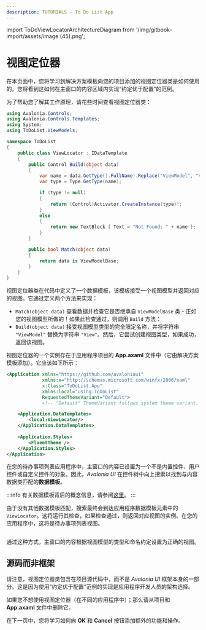 ```yaml
---
description: TUTORIALS - To Do List App
---
```


import ToDoViewLocatorArchitectureDiagram from '/img/gitbook-import/assets/image (45).png';

# 视图定位器

在本页面中，您将学习到解决方案模板向您的项目添加的视图定位器类是如何使用的。您将看到这如何在主窗口的内容区域内实现“约定优于配置”的范例。

为了帮助您了解其工作原理，请花些时间查看视图定位器类：

```csharp
using Avalonia.Controls;
using Avalonia.Controls.Templates;
using System;
using ToDoList.ViewModels;

namespace ToDoList
{
    public class ViewLocator : IDataTemplate
    {
        public Control Build(object data)
        {
            var name = data.GetType().FullName!.Replace("ViewModel", "View");
            var type = Type.GetType(name);

            if (type != null)
            {
                return (Control)Activator.CreateInstance(type)!;
            }
            else
            {
                return new TextBlock { Text = "Not Found: " + name };
            }
        }

        public bool Match(object data)
        {
            return data is ViewModelBase;
        }
    }
}
```

视图定位器类在代码中定义了一个数据模板，该模板接受一个视图模型并返回对应的视图。它通过定义两个方法来实现：

* `Match(object data)` 查看数据并检查它是否继承自 `ViewModelBase` 类 - 正如您的视图模型所做的！如果此检查通过，则调用 `Build` 方法：
* `Build(object data)` 接受视图模型类型的完全限定名称，并将字符串 `"ViewModel"` 替换为字符串 `"View"`。然后，它尝试创建视图类型，如果成功，返回该视图。

视图定位器的一个实例存在于应用程序项目的 **App.axaml** 文件中（它由解决方案模板添加）。它应该如下所示：

```xml
<Application xmlns="https://github.com/avaloniaui"
             xmlns:x="http://schemas.microsoft.com/winfx/2006/xaml"
             x:Class="ToDoList.App"
             xmlns:local="using:ToDoList"
             RequestedThemeVariant="Default">
             <!-- "Default" ThemeVariant follows system theme variant. "Dark" or "Light" are other available options. -->

    <Application.DataTemplates>
        <local:ViewLocator/>
    </Application.DataTemplates>
  
    <Application.Styles>
        <FluentTheme />
    </Application.Styles>
</Application>
```

在您的待办事项列表应用程序中，主窗口的内容已设置为一个不是内置控件、用户控件或自定义控件的对象。因此，_Avalonia UI_ 在控件树中向上搜索以找到与内容数据类匹配的**数据模板**。

:::info
有关数据模板背后的概念信息，请参阅[这里](../../concepts/templates/)。
:::

由于没有其他数据模板匹配，搜索最终会到达应用程序数据模板元素中的 `ViewLocator`。这将运行其检查，如果检查通过，则返回对应视图的实例。在您的应用程序中，这将是待办事项列表视图。

<img className="center" src={ToDoViewLocatorArchitectureDiagram} alt="" />


通过这种方式，主窗口的内容根据视图模型的类型和命名约定设置为正确的视图。

## 源码而非框架

请注意，视图定位器类包含在项目源代码中，而不是 _Avalonia UI_ 框架本身的一部分。这是因为使用“约定优于配置”范例的实现是应用程序开发人员的架构选择。

如果您不想使用视图定位器（在不同的应用程序中）；那么请从项目和 **App.axaml** 文件中删除它。

在下一页中，您将学习如何向 **OK** 和 **Cancel** 按钮添加额外的功能和操作。
